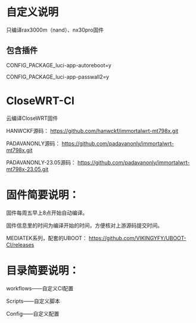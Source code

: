 # 自定义说明

只编译rax3000m（nand）、nx30pro固件

## 包含插件

CONFIG_PACKAGE_luci-app-autoreboot=y

CONFIG_PACKAGE_luci-app-passwall2=y

# CloseWRT-CI
云编译CloseWRT固件

HANWCKF源码：
https://github.com/hanwckf/immortalwrt-mt798x.git

PADAVANONLY源码：
https://github.com/padavanonly/immortalwrt-mt798x.git

PADAVANONLY-23.05源码：
https://github.com/padavanonly/immortalwrt-mt798x-23.05.git

# 固件简要说明：

固件每周五早上8点开始自动编译。

固件信息里的时间为编译开始的时间，方便核对上游源码提交时间。

MEDIATEK系列，配套的UBOOT：
https://github.com/VIKINGYFY/UBOOT-CI/releases

# 目录简要说明：

workflows——自定义CI配置

Scripts——自定义脚本

Config——自定义配置
